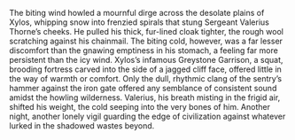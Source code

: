 The biting wind howled a mournful dirge across the desolate plains of Xylos, whipping snow into frenzied spirals that stung Sergeant Valerius Thorne’s cheeks.  He pulled his thick, fur-lined cloak tighter, the rough wool scratching against his chainmail.  The biting cold, however, was a far lesser discomfort than the gnawing emptiness in his stomach, a feeling far more persistent than the icy wind.  Xylos’s infamous Greystone Garrison, a squat, brooding fortress carved into the side of a jagged cliff face, offered little in the way of warmth or comfort.  Only the dull, rhythmic clang of the sentry’s hammer against the iron gate offered any semblance of consistent sound amidst the howling wilderness.  Valerius, his breath misting in the frigid air, shifted his weight, the cold seeping into the very bones of him.  Another night, another lonely vigil guarding the edge of civilization against whatever lurked in the shadowed wastes beyond.
